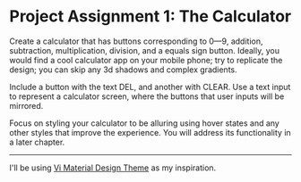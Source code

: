 # Project Assignment 1: The Calculator

Create a calculator that has buttons corresponding to 0—9, addition, subtraction, multiplication, division, and a equals sign button. Ideally, you would find a cool calculator app on your mobile phone; try to replicate the design; you can skip any 3d shadows and complex gradients.

Include a button with the text DEL, and another with CLEAR. Use a text input to represent a calculator screen, where the buttons that user inputs will be mirrored.

Focus on styling your calculator to be alluring using hover states and any other styles that improve the experience. You will address its functionality in a later chapter.

---

I'll be using [Vi Material Design Theme](https://www.appannie.com/en/apps/google-play/app/com.materialdesign/#) as my inspiration.
